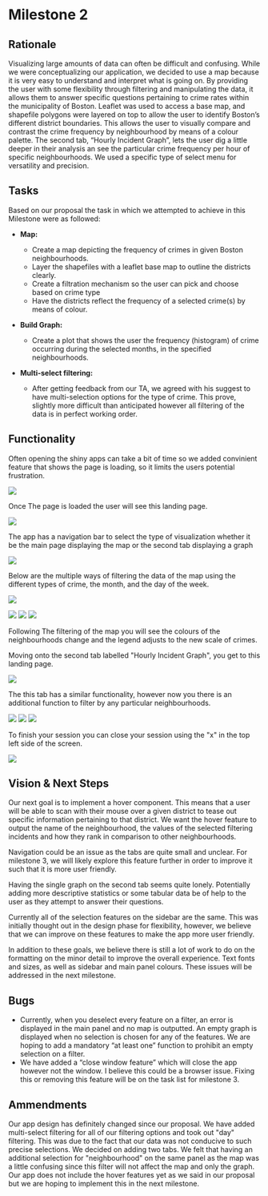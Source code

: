 # Milestone 2

## Rationale

Visualizing large amounts of data can often be difficult and confusing.  While we were conceptualizing our application, we decided to use a map because it is very easy to understand and interpret what is going on. By providing the user with some flexibility through filtering and manipulating the data, it allows them to answer specific questions pertaining to crime rates within the municipality of Boston. Leaflet was used to access a base map, and shapefile polygons were layered on top to allow the user to identify Boston’s different district boundaries.  This allows the user to visually compare and contrast the crime frequency by neighbourhood by means of a colour palette. The second tab, “Hourly Incident Graph”, lets the user dig a little deeper in their analysis an see the particular crime frequency per hour of specific neighbourhoods. We used a specific type of select menu for versatility and precision.

## Tasks

Based on our proposal the task in which we attempted to achieve in this Milestone were as followed:

* **Map:**
    * Create a map depicting the frequency of crimes in given Boston neighbourhoods.
    * Layer the shapefiles with a leaflet base map to outline the districts clearly.
    * Create a filtration mechanism so the user can pick and choose based on crime type
    * Have the districts reflect the frequency of a selected crime(s) by means of colour.

* **Build Graph:**
    * Create a plot that shows the user the frequency (histogram) of crime occurring during the selected months, in the specified neighbourhoods.

* **Multi-select filtering:**    
    * After getting feedback from our TA, we agreed with his suggest to have multi-selection options for the type of crime. This prove, slightly more difficult than anticipated however all filtering of the data is in perfect working order.


## Functionality 

Often opening the shiny apps can take a bit of time so we added convinient feature that shows the page is loading, so it limits the users potential frustration. 

![](../img/milestone_screenshots/screen_shot_load.png)


Once The page is loaded the user will see this landing page.
      
![](../img/milestone_screenshots/screen_shot_land.png)


The app has a navigation bar to select the type of visualization whether it be the main page displaying the map or the second tab displaying a graph
      

![](../img/milestone_screenshots/screen_shot_navpanel.png)


Below are the multiple ways of filtering the data of the map using the different types of crime, the month, and the day of the week. 
      
![](../img/milestone_screenshots/screen_shot_bar.png)


![](../img/milestone_screenshots/screen_shot_crimefilter.png) ![](../img/milestone_screenshots/screen_shot_monthfilter.png) ![](../img/milestone_screenshots/screen_shot_weekfilter.png)


Following The filtering of the map you will see the colours of the neighbourhoods change and the legend adjusts to the new scale of crimes. 

Moving onto the second tab labelled "Hourly Incident Graph", you get to this landing page.


![](../img/milestone_screenshots/screen_shot_landg.png) 

The this tab has a similar functionality, however now you there is an additional function to filter by any particular neighbourhoods. 

![](../img/milestone_screenshots/screen_shot_crimgfilt.png) ![](../img/milestone_screenshots/screen_shot_monthgfilt.png) ![](../img/milestone_screenshots/screen_shot_neighbourgfilt.png)


To finish your session you can close your session using the "x" in the top left side of the screen. 

![](../img/milestone_screenshots/screen_shot_end.png)

## Vision & Next Steps

Our next goal is to implement a hover component. This means that a user will be able to scan with their mouse over a given district to tease out specific information pertaining to that district.  We want the hover feature to output the name of the neighbourhood, the values of the selected filtering incidents and how they rank in comparison to other neighbourhoods.

Navigation could be an issue as the tabs are quite small and unclear.  For milestone 3, we will likely explore this feature further in order to improve it such that it is more user friendly.

Having the single graph on the second tab seems quite lonely.  Potentially adding more descriptive statistics or some tabular data be of help to the user as they attempt to answer their questions.

Currently all of the selection features on the sidebar are the same. This was initially thought out in the design phase for flexibility, however, we believe that we can improve on these features to make the app more user friendly.

In addition to these goals, we believe there is still a lot of work to do on the formatting on the minor detail to improve the overall experience. Text fonts and sizes, as well as sidebar and main panel colours.  These issues will be addressed in the next milestone.  

## Bugs

* Currently, when you deselect every feature on a filter, an error is displayed in the main panel and no map is outputted. An empty graph is displayed when no selection is chosen for any of the features. We are hoping to add a mandatory “at least one” function to prohibit an empty selection on a filter.
* We have added a “close window feature” which will close the app however not the window. I believe this could be a browser issue. Fixing this or removing this feature will be on the task list for milestone 3.


## Ammendments

Our app design has definitely changed since our proposal. We have added multi-select filtering for all of our filtering options and took out "day" filtering. This was due to the fact that our data was not conducive to such precise selections. We decided on adding two tabs. We felt that having an additional selection for "neighbourhood" on the same panel as the map was a little confusing since this filter will not affect the map and only the graph.  Our app does not include the hover features yet as we said in our proposal but we are hoping to implement this in the next milestone.